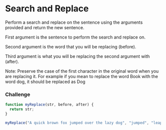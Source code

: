 # Search and Replace
Perform a search and replace on the sentence using the arguments provided and return the new sentence.

First argument is the sentence to perform the search and replace on.

Second argument is the word that you will be replacing (before).

Third argument is what you will be replacing the second argument with (after).

Note: Preserve the case of the first character in the original word when you are replacing it. For example if you mean to replace the word Book with the word dog, it should be replaced as Dog

### Challenge

```javascript
function myReplace(str, before, after) {
  return str;
}

myReplace("A quick brown fox jumped over the lazy dog", "jumped", "leaped");
```
